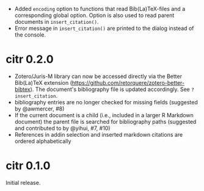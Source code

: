 - Added `encoding` option to functions that read Bib(La)TeX-files and a corresponding global option. Option is also used to read parent documents in `insert_citation()`.
- Error message in `insert_citation()` are printed to the dialog instead of the console.

# citr 0.2.0

- Zotero/Juris-M library can now be accessed directly via the Better Bib(La)TeX extension (https://github.com/retorquere/zotero-better-bibtex). The document's bibliography file is updated accordingly. See `?insert_citation`.
- bibliography entries are no longer checked for missing fields (suggested by @awmercer, #8)
- If the current document is a child (i.e., included in a larger R Markdown document) the parent file is searched for bibliography paths (suggested and contributed to by @yihui, #7, #10)
- References in addin selection and inserted markdown citations are ordered alphabetically

# citr 0.1.0

Initial release.